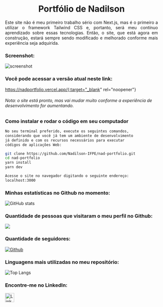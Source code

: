 <h1 align="center">Portfólio de Nadilson</h1>

<p style="text-align: justify; text-justify: inter-word;">
Este site não é meu primeiro trabalho sério com Next.js, mas é o primeiro a utilizar o framework Tailwind CSS e, portanto, será meu contínuo aprendizado sobre essas tecnologias. Então, o site, que está agora em construção, estará sempre sendo modificado e melhorado conforme mais experiência seja adquirida.
</p>

<h3>Screenshot:</h3>

![screenshot](https://user-images.githubusercontent.com/11899797/162686983-483141cb-671a-4a70-8184-711cb2426746.png)

<h3>Você pode acessar a versão atual neste link:</h3>

https://nadportfolio.vercel.app/{:target="_blank" rel="noopener"}

<h6>Nota: o site está pronto, mas vai mudar muito conforme a experiência de desenvolvimento for aumentando.</h6>

<h3>Como instalar e rodar o código em seu computador</h3>

```sh
No seu terminal preferido, execute os seguintes comandos,
considerando que você já tem um ambiente de desenvolvimento
já definido e com os recursos necessários para executar
códigos de aplicações Web:

git clone https://github.com/Nadilson-IFPE/nad-portfolio.git
cd nad-portfolio
yarn install
yarn dev

Acesse o site no navegador digitando o seguinte endereço:
localhost:3000

```

<h3>Minhas estatísticas no Github no momento:</h3>

![GitHub stats](https://github-readme-stats.vercel.app/api?username=Nadilson-IFPE&show_icons=true&theme=tokyonight)

<h3>Quantidade de pessoas que visitaram o meu perfil no Github:</h3>

![](https://visitor-badge.laobi.icu/badge?page_id=Nadilson-IFPE.Nadilson)

<h3>Quantidade de seguidores:</h3>

[![Github](https://img.shields.io/github/followers/Nadilson-IFPE?label=Follow&style=social)](hhttps://github.com/Nadilson-IFPE)

<h3>Linguagens mais utilizadas no meu repositório:</h3>

![Top Langs](https://github-readme-stats.vercel.app/api/top-langs/?username=Nadilson-IFPE&theme=tokyonight)

<h3>Encontre-me no LinkedIn:</h3>

<p>
 <a href="https://www.linkedin.com/in/nadilson-teixeira/" target="_blank" rel="noopener noreferrer"> <img src="https://cdn.jsdelivr.net/npm/simple-icons@v3/icons/linkedin.svg" alt="LinkedIn" height="30" style="vertical-align:top;"></a>
</p>
